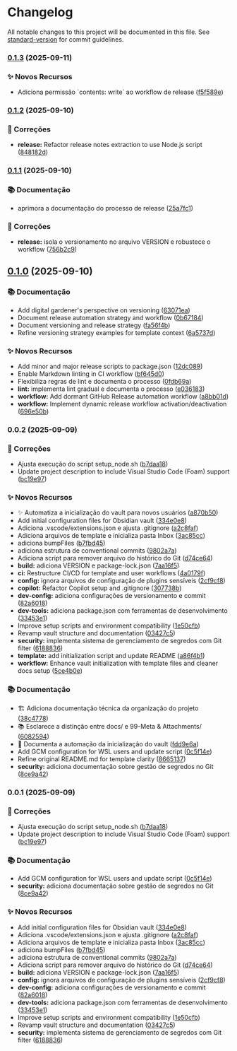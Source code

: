 # Changelog

All notable changes to this project will be documented in this file. See [standard-version](https://github.com/conventional-changelog/standard-version) for commit guidelines.

### [0.1.3](https://github.com/aretw0/vault-seed/compare/v0.1.2...v0.1.3) (2025-09-11)


### ✨ Novos Recursos

* Adiciona permissão \`contents: write\` ao workflow de release ([f5f589e](https://github.com/aretw0/vault-seed/commit/f5f589e2aefbf35f7731b707f793a339e65a75bb))

### [0.1.2](https://github.com/aretw0/vault-seed/compare/v0.1.1...v0.1.2) (2025-09-10)


### 🐛 Correções

* **release:** Refactor release notes extraction to use Node.js script ([848182d](https://github.com/aretw0/vault-seed/commit/848182dd055aa5a78ad61b89c7a170899168c939))

### [0.1.1](https://github.com/aretw0/vault-seed/compare/v0.1.0...v0.1.1) (2025-09-10)


### 📚 Documentação

* aprimora a documentação do processo de release ([25a7fc1](https://github.com/aretw0/vault-seed/commit/25a7fc1d66a53aaf893667282d9593362d7271c9))


### 🐛 Correções

* **release:** isola o versionamento no arquivo VERSION e robustece o workflow ([756b2c9](https://github.com/aretw0/vault-seed/commit/756b2c991a3f146302648704462e3fc939cb8fe9))

## [0.1.0](https://github.com/aretw0/vault-seed/compare/v0.0.2...v0.1.0) (2025-09-10)


### 📚 Documentação

* Add digital gardener's perspective on versioning ([63071ea](https://github.com/aretw0/vault-seed/commit/63071eaf9bea646862029d582c2c48904d8730d4))
* Document release automation strategy and workflow ([0b67184](https://github.com/aretw0/vault-seed/commit/0b67184aa655976dc90dadb107af6544dd2dc293))
* Document versioning and release strategy ([fa56f4b](https://github.com/aretw0/vault-seed/commit/fa56f4b4ce978ee57ab22b9f5b89bb3d82b5c48b))
* Refine versioning strategy examples for template context ([6a5737d](https://github.com/aretw0/vault-seed/commit/6a5737d26d6579b2806397a5eadb8ebb2383f5d6))


### ✨ Novos Recursos

* Add minor and major release scripts to package.json ([12dc089](https://github.com/aretw0/vault-seed/commit/12dc08994aae1343c40a299f48e39a426b1db86a))
* Enable Markdown linting in CI workflow ([bf645d0](https://github.com/aretw0/vault-seed/commit/bf645d033de493105eebc1674bfcbbd5b4dfb439))
* Flexibiliza regras de lint e documenta o processo ([0fdb69a](https://github.com/aretw0/vault-seed/commit/0fdb69ac54b09616a66aa356af2be8845b2d46eb))
* **lint:** implementa lint gradual e documenta o processo ([e036183](https://github.com/aretw0/vault-seed/commit/e03618361cffa844cde52dc81a1cd4302912f90c))
* **workflow:** Add dormant GitHub Release automation workflow ([a8bb01d](https://github.com/aretw0/vault-seed/commit/a8bb01d02b396517b7b3a4c83976702976d57d48))
* **workflow:** Implement dynamic release workflow activation/deactivation ([696e50b](https://github.com/aretw0/vault-seed/commit/696e50baa206c2cbfba5f37ae6898df47e48800c))

### 0.0.2 (2025-09-09)


### 🐛 Correções

* Ajusta execução do script setup_node.sh ([b7daa18](https://github.com/aretw0/vault-seed/commit/b7daa1805c2887f4dae94ef7a599d29be4b37a10))
* Update project description to include Visual Studio Code (Foam) support ([bc19e97](https://github.com/aretw0/vault-seed/commit/bc19e971eda63567b3a7cc099eb4988d909f60e4))


### ✨ Novos Recursos

* ✨ Automatiza a inicialização do vault para novos usuários ([a870b50](https://github.com/aretw0/vault-seed/commit/a870b50dcc4501f7c87ba8a658ab9de3290b70d9))
* Add initial configuration files for Obsidian vault ([334e0e8](https://github.com/aretw0/vault-seed/commit/334e0e84e8bdc629420834aacff485145a77ac05))
* Adiciona .vscode/extensions.json e ajusta .gitignore ([a2c8faf](https://github.com/aretw0/vault-seed/commit/a2c8faf5af7e3abb36a30cb437931b987a831188))
* Adiciona arquivos de template e inicializa pasta Inbox ([3ac85cc](https://github.com/aretw0/vault-seed/commit/3ac85ccb50343c4b56c60081be315d1b10e8a737))
* adiciona bumpFiles ([b7fbd45](https://github.com/aretw0/vault-seed/commit/b7fbd456b3e757b51aef8ab533829706743a0bf3))
* adiciona estrutura de conventional commits ([9802a7a](https://github.com/aretw0/vault-seed/commit/9802a7a50eb70694dfdcdbd28ba6164b9c5c0537))
* Adiciona script para remover arquivo do histórico do Git ([d74ce64](https://github.com/aretw0/vault-seed/commit/d74ce64cfd2df922ae7b3977a889a4c8f0bcb46c))
* **build:** adiciona VERSION e package-lock.json ([7aa16f5](https://github.com/aretw0/vault-seed/commit/7aa16f53e9577a521c6fadb455c19308b4fe3e92))
* **ci:** Restructure CI/CD for template and user workflows ([4a0179f](https://github.com/aretw0/vault-seed/commit/4a0179fed2e03a530e7d052337c0d435d12b1d75))
* **config:** ignora arquivos de configuração de plugins sensíveis ([2cf9cf8](https://github.com/aretw0/vault-seed/commit/2cf9cf8f1efa0e15d6431f9ee0587a3f2583eec1))
* **copilot:** Refactor Copilot setup and .gitignore ([307738b](https://github.com/aretw0/vault-seed/commit/307738b40ed7d78f386d99268b5851b0c6ec12f8))
* **dev-config:** adiciona configurações de versionamento e commit ([82a6018](https://github.com/aretw0/vault-seed/commit/82a60184c93dcf2031905382a83ea9c425c345df))
* **dev-tools:** adiciona package.json com ferramentas de desenvolvimento ([33453e1](https://github.com/aretw0/vault-seed/commit/33453e1767c274bc3f3803fd7f2c7fc7a3b2cdbf))
* Improve setup scripts and environment compatibility ([1e50cfb](https://github.com/aretw0/vault-seed/commit/1e50cfb716cade7ee7cd4c61fec69dc7ef578181))
* Revamp vault structure and documentation ([03427c5](https://github.com/aretw0/vault-seed/commit/03427c517c143daa8dafc360004d83400e344ff0))
* **security:** implementa sistema de gerenciamento de segredos com Git filter ([6188836](https://github.com/aretw0/vault-seed/commit/618883645c6ea09eac333cd90587034c86bc9c3f))
* **template:** add initialization script and update README ([a86f4b1](https://github.com/aretw0/vault-seed/commit/a86f4b1b44949bda95629d9e17ce49da419bd0af))
* **workflow:** Enhance vault initialization with template files and cleaner docs setup ([5ce4b0e](https://github.com/aretw0/vault-seed/commit/5ce4b0ef1725a6c3ffc544c3b77592f9b30c7aa4))


### 📚 Documentação

* 🏗️ Adiciona documentação técnica da organização do projeto ([38c4778](https://github.com/aretw0/vault-seed/commit/38c4778fd8ea923641a8b2952aa82803bbe3ff34))
* 📚 Esclarece a distinção entre docs/ e 99-Meta & Attachments/ ([6082594](https://github.com/aretw0/vault-seed/commit/6082594f998521ef24579732f03e90ce80c15647))
* 📝 Documenta a automação da inicialização do vault ([fdd9e6a](https://github.com/aretw0/vault-seed/commit/fdd9e6a6d80554ad136f0652561288c3cd2b6ecf))
* Add GCM configuration for WSL users and update script ([0c5f14e](https://github.com/aretw0/vault-seed/commit/0c5f14e94ef19a7025fc19966f542030bb2dfd79))
* Refine original README.md for template clarity ([8665137](https://github.com/aretw0/vault-seed/commit/86651376c7f1f8fc98dc8d48db3ff45dc1044611))
* **security:** adiciona documentação sobre gestão de segredos no Git ([8ce9a42](https://github.com/aretw0/vault-seed/commit/8ce9a42afd3137ee6cebaff27e3d8d486c36c427))

### 0.0.1 (2025-09-09)


### 🐛 Correções

* Ajusta execução do script setup_node.sh ([b7daa18](https://github.com/aretw0/vault-seed/commit/b7daa1805c2887f4dae94ef7a599d29be4b37a10))
* Update project description to include Visual Studio Code (Foam) support ([bc19e97](https://github.com/aretw0/vault-seed/commit/bc19e971eda63567b3a7cc099eb4988d909f60e4))


### 📚 Documentação

* Add GCM configuration for WSL users and update script ([0c5f14e](https://github.com/aretw0/vault-seed/commit/0c5f14e94ef19a7025fc19966f542030bb2dfd79))
* **security:** adiciona documentação sobre gestão de segredos no Git ([8ce9a42](https://github.com/aretw0/vault-seed/commit/8ce9a42afd3137ee6cebaff27e3d8d486c36c427))


### ✨ Novos Recursos

* Add initial configuration files for Obsidian vault ([334e0e8](https://github.com/aretw0/vault-seed/commit/334e0e84e8bdc629420834aacff485145a77ac05))
* Adiciona .vscode/extensions.json e ajusta .gitignore ([a2c8faf](https://github.com/aretw0/vault-seed/commit/a2c8faf5af7e3abb36a30cb437931b987a831188))
* Adiciona arquivos de template e inicializa pasta Inbox ([3ac85cc](https://github.com/aretw0/vault-seed/commit/3ac85ccb50343c4b56c60081be315d1b10e8a737))
* adiciona bumpFiles ([b7fbd45](https://github.com/aretw0/vault-seed/commit/b7fbd456b3e757b51aef8ab533829706743a0bf3))
* adiciona estrutura de conventional commits ([9802a7a](https://github.com/aretw0/vault-seed/commit/9802a7a50eb70694dfdcdbd28ba6164b9c5c0537))
* Adiciona script para remover arquivo do histórico do Git ([d74ce64](https://github.com/aretw0/vault-seed/commit/d74ce64cfd2df922ae7b3977a889a4c8f0bcb46c))
* **build:** adiciona VERSION e package-lock.json ([7aa16f5](https://github.com/aretw0/vault-seed/commit/7aa16f53e9577a521c6fadb455c19308b4fe3e92))
* **config:** ignora arquivos de configuração de plugins sensíveis ([2cf9cf8](https://github.com/aretw0/vault-seed/commit/2cf9cf8f1efa0e15d6431f9ee0587a3f2583eec1))
* **dev-config:** adiciona configurações de versionamento e commit ([82a6018](https://github.com/aretw0/vault-seed/commit/82a60184c93dcf2031905382a83ea9c425c345df))
* **dev-tools:** adiciona package.json com ferramentas de desenvolvimento ([33453e1](https://github.com/aretw0/vault-seed/commit/33453e1767c274bc3f3803fd7f2c7fc7a3b2cdbf))
* Improve setup scripts and environment compatibility ([1e50cfb](https://github.com/aretw0/vault-seed/commit/1e50cfb716cade7ee7cd4c61fec69dc7ef578181))
* Revamp vault structure and documentation ([03427c5](https://github.com/aretw0/vault-seed/commit/03427c517c143daa8dafc360004d83400e344ff0))
* **security:** implementa sistema de gerenciamento de segredos com Git filter ([6188836](https://github.com/aretw0/vault-seed/commit/618883645c6ea09eac333cd90587034c86bc9c3f))